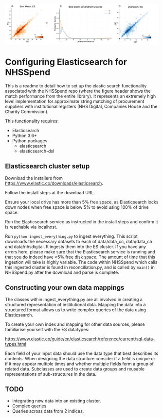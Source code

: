 <img src="https://github.com/crahal/NHSSpend/blob/master/papers/figures/matching_summary_header.png" width="1200"/>

# Configuring Elasticsearch for NHSSpend

This is a readme to detail how to set up the elastic search functionality associated with the NHSSpend repo (where the figure header shows the match performance from the entire library). It represents an extremely high level implementation for approximate string matching of procurement suppliers with institutional registers (NHS Digital, Companies House and the Charity Commission).

This functionality requires:
* Elasticsearch
* Python 3.6+
* Python packages
  * elasticsearch
  * elasticsearch-dsl

## Elasticsearch cluster setup

Download the installers from https://www.elastic.co/downloads/elasticsearch.

Follow the install steps at the download URL.

Ensure your local drive has more than 5% free space, as Elasticsearch locks down nodes when free space is below 5% to avoid using 100% of drive space.

Run the Elasticsearch service as instructed in the install steps and confirm it is reachable via localhost.

Run `python ingest_everything.py` to ingest everything. This script downloads the necessary datasets to each of data/data_cc, data/data_ch and data/nhsdigital. It ingests them into the ES cluster. If you have any errors here, please make sure that the Elasticsearch service is running and that you do indeed have >5% free disk space. The amount of time that this ingestion will take is highly
variable. The code within NHSSpend which calls this ingested cluster is found in reconciliation.py, and is called by `main()` in NHSSpend.py after the download and parse is complete.

## Constructing your own data mappings
The classes within ingest_everything.py are all involved in creating a structured representation of institutional data.
Mapping the data into a structured format allows us to write complex queries of the data using Elasticsearch.

To create your own index and mapping for other data sources, please familiarise yourself with the ES datatypes:

https://www.elastic.co/guide/en/elasticsearch/reference/current/sql-data-types.html

Each field of your input data should use the data type that best describes its contents. When designing the data structure consider if a field is unique or if it may appear multiple times and whether multiple fields form a group of related data. Subclasses are used to create data groups and reusable representations of sub-structures in the data.


## TODO
* Integrating new data into an existing cluster.
* Complex queries
* Queries across data from 2 indices.
